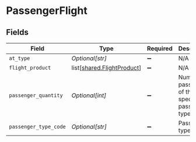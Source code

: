 # PassengerFlight


## Fields

| Field                                                                  | Type                                                                   | Required                                                               | Description                                                            | Example                                                                |
| ---------------------------------------------------------------------- | ---------------------------------------------------------------------- | ---------------------------------------------------------------------- | ---------------------------------------------------------------------- | ---------------------------------------------------------------------- |
| `at_type`                                                              | *Optional[str]*                                                        | :heavy_minus_sign:                                                     | N/A                                                                    | PassengerFlight                                                        |
| `flight_product`                                                       | list[[shared.FlightProduct](undefined/models/shared/flightproduct.md)] | :heavy_minus_sign:                                                     | N/A                                                                    |                                                                        |
| `passenger_quantity`                                                   | *Optional[int]*                                                        | :heavy_minus_sign:                                                     | Number of passengers of the specified passenger type code              | 416                                                                    |
| `passenger_type_code`                                                  | *Optional[str]*                                                        | :heavy_minus_sign:                                                     | Passenger type code                                                    | ADT                                                                    |